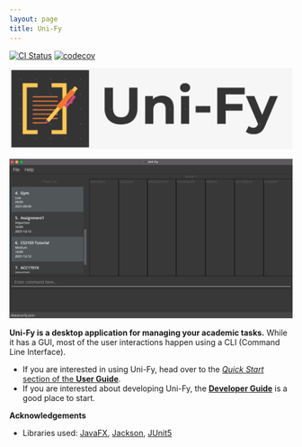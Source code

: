 ```yaml
---
layout: page
title: Uni-Fy
---
```


[![CI Status](https://github.com/AY2122S1-CS2103T-W17-4/tp/workflows/Java%20CI/badge.svg)](https://github.com/AY2122S1-CS2103T-W17-4/tp/actions)
[![codecov](https://codecov.io/gh/AY2122S1-CS2103T-W17-4/tp/branch/master/graph/badge.svg?token=AV4MFDJWM3)](https://codecov.io/gh/AY2122S1-CS2103T-W17-4/tp)

![logo](images/Uni-fy_logo.png)

![Ui](images/UIUpdated.png)

**Uni-Fy is a desktop application for managing your academic tasks.** While it has a GUI, most of the user interactions happen using a CLI (Command Line Interface).

* If you are interested in using Uni-Fy, head over to the [_Quick Start_ section of the **User Guide**](UserGuide.html#quick-start).
* If you are interested about developing Uni-Fy, the [**Developer Guide**](DeveloperGuide.html) is a good place to start.


**Acknowledgements**

* Libraries used: [JavaFX](https://openjfx.io/), [Jackson](https://github.com/FasterXML/jackson), [JUnit5](https://github.com/junit-team/junit5)
